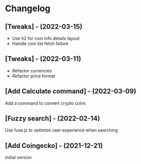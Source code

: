 # Changelog

## [Tweaks] - (2022-03-15)
- Use h2 for coin info details layout
- Handle coin list fetch failure

## [Tweaks] - (2022-03-11)
- Refactor currencies
- Refactor price format

## [Add Calculate command] - (2022-03-09)
Add a command to convert crypto coins

## [Fuzzy search] - (2022-02-14)
Use fuse.js to optimize user experience when searching

## [Add Coingecko] - (2021-12-21)
Initial version
